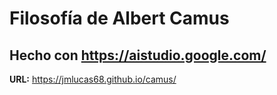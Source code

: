 # Filosofía de Albert Camus

## Hecho con https://aistudio.google.com/

**URL:** https://jmlucas68.github.io/camus/